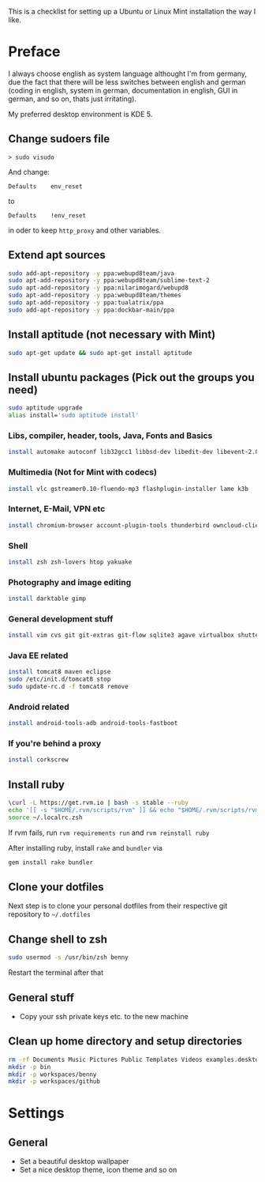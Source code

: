 This is a checklist for setting up a Ubuntu or Linux Mint installation the way I like.


# Preface

I always choose english as system language althought I'm from germany, due the fact that there will be less switches between english and german (coding in english, system in german, documentation in english, GUI in german, and so on, thats just irritating).

My preferred desktop environment is KDE 5.



## Change sudoers file

```
> sudo visudo
```

And change:

```
Defaults    env_reset
```

to

```
Defaults    !env_reset
```

in oder to keep `http_proxy` and other variables.


## Extend apt sources

```bash
sudo add-apt-repository -y ppa:webupd8team/java
sudo apt-add-repository -y ppa:webupd8team/sublime-text-2
sudo apt-add-repository -y ppa:nilarimogard/webupd8
sudo apt-add-repository -y ppa:webupd8team/themes
sudo apt-add-repository -y ppa:tualatrix/ppa
sudo add-apt-repository -y ppa:dockbar-main/ppa
```


## Install aptitude (not necessary with Mint)

```bash
sudo apt-get update && sudo apt-get install aptitude
```



## Install ubuntu packages (Pick out the groups you need)

```bash
sudo aptitude upgrade
alias install='sudo aptitude install'
```


### Libs, compiler, header, tools, Java, Fonts and Basics

```bash
install automake autoconf lib32gcc1 libbsd-dev libedit-dev libevent-2.0-5 libevent-core-2.0-5 libevent-dev libevent-extra-2.0-5 libevent-openssl-2.0-5 libevent-pthreads-2.0-5 libffi-dev libfontconfig1-dev libgc-dev libgdbm-dev libgmp3-dev libgmp-dev libgmpxx4ldbl libicu-dev libjansson4 libjpeg-dev libllvm3.4 libllvm3.5 libmysqlclient-dev libncurses5-dev libnotify-bin libnotify-dev libpcl1 libpcl1-dev libpcl-dev libpcre++0 libpcre3-dev libpcrecpp0 libpcre++-dev libpng12-dev libreadline6-dev libsqlite0-dev libsqlite3-dev libssl-dev libunwind8 libunwind8-dev libunwind-dev libusb-1.0-0-dev libxml2-dev libxnvctrl0 libxrender-dev libxslt1-dev libyaml-dev llvm llvm-dev llvm-gcc llvm-runtime build-essential g++ linux-headers-generic graphicsmagick-libmagick-dev-compat g++ oracle-java8-installer dkms nodejs curl ncurses-dev sysstat etherwake openvpn gir1.2-gtop-2.0 gconf-editor landscape-client landscape ttf-mscorefonts-installer smbclient python-pip llvm llvm-gcc ktimetracker keepassx curl wget crystal
```


### Multimedia (Not for Mint with codecs)

```bash
install vlc gstreamer0.10-fluendo-mp3 flashplugin-installer lame k3b
```


### Internet, E-Mail, VPN etc

```bash
install chromium-browser account-plugin-tools thunderbird owncloud-client openvpn openssh-server
```


### Shell

```bash
install zsh zsh-lovers htop yakuake
```


### Photography and image editing
```bash
install darktable gimp
```


### General development stuff

```bash
install vim cvs git git-extras git-flow sqlite3 agave virtualbox shutter npm mariadb-server mariadb-client colordiff atom
```


### Java EE related

```bash
install tomcat8 maven eclipse
sudo /etc/init.d/tomcat8 stop
sudo update-rc.d -f tomcat8 remove
```

### Android related

```bash
install android-tools-adb android-tools-fastboot
```


### If you're behind a proxy
```bash
install corkscrew
```


## Install ruby

```bash
\curl -L https://get.rvm.io | bash -s stable --ruby
echo '[[ -s "$HOME/.rvm/scripts/rvm" ]] && echo "$HOME/.rvm/scripts/rvm"' >> ~/.localrc.zsh
source ~/.localrc.zsh
```

If rvm fails, run `rvm requirements run` and `rvm reinstall ruby`

After installing ruby, install `rake` and `bundler` via

```bash
gem install rake bundler
```

## Clone your dotfiles

Next step is to clone your personal dotfiles from their respective git repository to `~/.dotfiles`


## Change shell to zsh

```bash
sudo usermod -s /usr/bin/zsh benny
```

Restart the terminal after that


## General stuff
- Copy your ssh private keys etc. to the new machine


## Clean up home directory and setup directories

```bash
rm -rf Documents Music Pictures Public Templates Videos examples.desktop
mkdir -p bin
mkdir -p workspaces/benny
mkdir -p workspaces/github
```


# Settings
## General
- Set a beautiful desktop wallpaper
- Set a nice desktop theme, icon theme and so on
